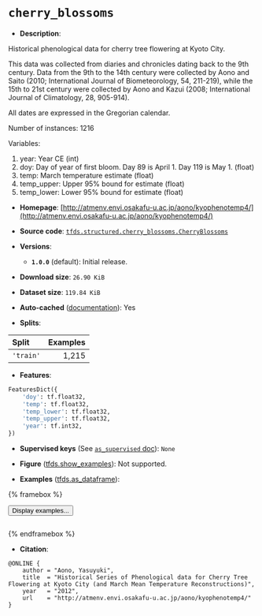 <div itemscope itemtype="http://schema.org/Dataset">
  <div itemscope itemprop="includedInDataCatalog" itemtype="http://schema.org/DataCatalog">
    <meta itemprop="name" content="TensorFlow Datasets" />
  </div>
  <meta itemprop="name" content="cherry_blossoms" />
  <meta itemprop="description" content="Historical phenological data for cherry tree flowering at Kyoto City.&#10;&#10;This data was collected from diaries and chronicles dating back to the 9th&#10;century. Data from the 9th to the 14th century were collected by Aono and Saito&#10;(2010;  International Journal of Biometeorology, 54, 211-219), while the 15th&#10;to 21st  century were collected by Aono and Kazui (2008; International Journal&#10;of  Climatology, 28, 905-914).&#10;&#10;All dates are expressed in the Gregorian calendar.&#10;&#10;&#10;Number of instances: 1216&#10;&#10;Variables:&#10;&#10;1. year: Year CE  (int)&#10;2. doy: Day of year of first bloom. Day 89 is April 1. Day 119 is May 1. (float)&#10;3. temp: March temperature estimate (float)&#10;4. temp_upper: Upper 95% bound for estimate (float)&#10;5. temp_lower: Lower 95% bound for estimate (float)&#10;&#10;To use this dataset:&#10;&#10;```python&#10;import tensorflow_datasets as tfds&#10;&#10;ds = tfds.load(&#x27;cherry_blossoms&#x27;, split=&#x27;train&#x27;)&#10;for ex in ds.take(4):&#10;  print(ex)&#10;```&#10;&#10;See [the guide](https://www.tensorflow.org/datasets/overview) for more&#10;informations on [tensorflow_datasets](https://www.tensorflow.org/datasets).&#10;&#10;" />
  <meta itemprop="url" content="https://www.tensorflow.org/datasets/catalog/cherry_blossoms" />
  <meta itemprop="sameAs" content="http://atmenv.envi.osakafu-u.ac.jp/aono/kyophenotemp4/" />
  <meta itemprop="citation" content="@ONLINE {&#10;    author = &quot;Aono, Yasuyuki&quot;,&#10;    title  = &quot;Historical Series of Phenological data for Cherry Tree Flowering at Kyoto City (and March Mean Temperature Reconstructions)&quot;,&#10;    year   = &quot;2012&quot;,&#10;    url    = &quot;http://atmenv.envi.osakafu-u.ac.jp/aono/kyophenotemp4/&quot;&#10;}" />
</div>

# `cherry_blossoms`


*   **Description**:

Historical phenological data for cherry tree flowering at Kyoto City.

This data was collected from diaries and chronicles dating back to the 9th
century. Data from the 9th to the 14th century were collected by Aono and Saito
(2010; International Journal of Biometeorology, 54, 211-219), while the 15th to
21st century were collected by Aono and Kazui (2008; International Journal of
Climatology, 28, 905-914).

All dates are expressed in the Gregorian calendar.

Number of instances: 1216

Variables:

1.  year: Year CE (int)
2.  doy: Day of year of first bloom. Day 89 is April 1. Day 119 is May 1.
    (float)
3.  temp: March temperature estimate (float)
4.  temp_upper: Upper 95% bound for estimate (float)
5.  temp_lower: Lower 95% bound for estimate (float)

*   **Homepage**:
    [http://atmenv.envi.osakafu-u.ac.jp/aono/kyophenotemp4/](http://atmenv.envi.osakafu-u.ac.jp/aono/kyophenotemp4/)

*   **Source code**:
    [`tfds.structured.cherry_blossoms.CherryBlossoms`](https://github.com/tensorflow/datasets/tree/master/tensorflow_datasets/structured/cherry_blossoms/cherry_blossoms.py)

*   **Versions**:

    *   **`1.0.0`** (default): Initial release.

*   **Download size**: `26.90 KiB`

*   **Dataset size**: `119.84 KiB`

*   **Auto-cached**
    ([documentation](https://www.tensorflow.org/datasets/performances#auto-caching)):
    Yes

*   **Splits**:

Split     | Examples
:-------- | -------:
`'train'` | 1,215

*   **Features**:

```python
FeaturesDict({
    'doy': tf.float32,
    'temp': tf.float32,
    'temp_lower': tf.float32,
    'temp_upper': tf.float32,
    'year': tf.int32,
})
```

*   **Supervised keys** (See
    [`as_supervised` doc](https://www.tensorflow.org/datasets/api_docs/python/tfds/load#args)):
    `None`

*   **Figure**
    ([tfds.show_examples](https://www.tensorflow.org/datasets/api_docs/python/tfds/visualization/show_examples)):
    Not supported.

*   **Examples**
    ([tfds.as_dataframe](https://www.tensorflow.org/datasets/api_docs/python/tfds/as_dataframe)):

<!-- mdformat off(HTML should not be auto-formatted) -->

{% framebox %}

<button id="displaydataframe">Display examples...</button>
<div id="dataframecontent" style="overflow-x:auto"></div>
<script>
const url = "https://storage.googleapis.com/tfds-data/visualization/dataframe/cherry_blossoms-1.0.0.html";
const dataButton = document.getElementById('displaydataframe');
dataButton.addEventListener('click', async () => {
  // Disable the button after clicking (dataframe loaded only once).
  dataButton.disabled = true;

  const contentPane = document.getElementById('dataframecontent');
  try {
    const response = await fetch(url);
    // Error response codes don't throw an error, so force an error to show
    // the error message.
    if (!response.ok) throw Error(response.statusText);

    const data = await response.text();
    contentPane.innerHTML = data;
  } catch (e) {
    contentPane.innerHTML =
        'Error loading examples. If the error persist, please open '
        + 'a new issue.';
  }
});
</script>

{% endframebox %}

<!-- mdformat on -->

*   **Citation**:

```
@ONLINE {
    author = "Aono, Yasuyuki",
    title  = "Historical Series of Phenological data for Cherry Tree Flowering at Kyoto City (and March Mean Temperature Reconstructions)",
    year   = "2012",
    url    = "http://atmenv.envi.osakafu-u.ac.jp/aono/kyophenotemp4/"
}
```

